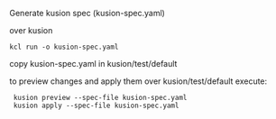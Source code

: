 Generate kusion spec (kusion-spec.yaml)

over kusion
```
kcl run -o kusion-spec.yaml
```
copy kusion-spec.yaml in kusion/test/default

to preview changes and apply them
over kusion/test/default execute:

```
 kusion preview --spec-file kusion-spec.yaml
 kusion apply --spec-file kusion-spec.yaml
```